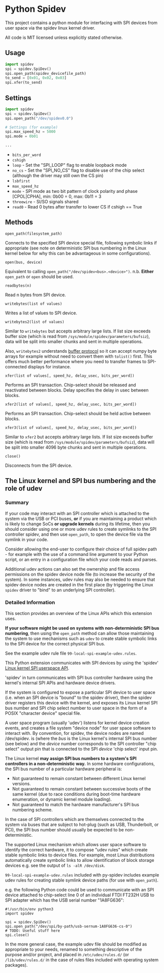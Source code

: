 Python Spidev
=============

This project contains a python module for interfacing with SPI devices from user space via the spidev linux kernel driver.

All code is MIT licensed unless explicitly stated otherwise.

Usage
-----

```python
import spidev
spi = spidev.SpiDev()
spi.open_path(spidev_devicefile_path)
to_send = [0x01, 0x02, 0x03]
spi.xfer(to_send)
```
Settings
--------

```python
import spidev
spi = spidev.SpiDev()
spi.open_path("/dev/spidev0.0")

# Settings (for example)
spi.max_speed_hz = 5000
spi.mode = 0b01

...
```

* `bits_per_word`
* `cshigh`
* `loop` - Set the "SPI_LOOP" flag to enable loopback mode
* `no_cs` - Set the "SPI_NO_CS" flag to disable use of the chip select (although the driver may still own the CS pin)
* `lsbfirst`
* `max_speed_hz`
* `mode` - SPI mode as two bit pattern of clock polarity and phase [CPOL|CPHA], min: 0b00 = 0, max: 0b11 = 3
* `threewire` - SI/SO signals shared
* `read0` - Read 0 bytes after transfer to lower CS if cshigh == True

Methods
-------

    open_path(filesystem_path)

Connects to the specified SPI device special file, following symbolic links if
appropriate (see note on deterministic SPI bus numbering in the Linux kernel
below for why this can be advantageous in some configurations).

    open(bus, device)

Equivalent to calling `open_path("/dev/spidev<bus>.<device>")`. n.b. **Either**
`open_path` or `open` should be used.

    readbytes(n)

Read n bytes from SPI device.

    writebytes(list of values)

Writes a list of values to SPI device.

    writebytes2(list of values)

Similar to `writebytes` but accepts arbitrary large lists.
If list size exceeds buffer size (which is read from `/sys/module/spidev/parameters/bufsiz`),
data will be split into smaller chunks and sent in multiple operations.

Also, `writebytes2` understands [buffer protocol](https://docs.python.org/3/c-api/buffer.html)
so it can accept numpy byte arrays for example without need to convert them with `tolist()` first.
This offers much better performance where you need to transfer frames to SPI-connected displays for instance.

    xfer(list of values[, speed_hz, delay_usec, bits_per_word])

Performs an SPI transaction. Chip-select should be released and reactivated between blocks.
Delay specifies the delay in usec between blocks.

    xfer2(list of values[, speed_hz, delay_usec, bits_per_word])

Performs an SPI transaction. Chip-select should be held active between blocks.

    xfer3(list of values[, speed_hz, delay_usec, bits_per_word])

Similar to `xfer2` but accepts arbitrary large lists.
If list size exceeds buffer size (which is read from `/sys/module/spidev/parameters/bufsiz`),
data will be split into smaller 4096 byte chunks and sent in multiple operations.

    close()

Disconnects from the SPI device.

The Linux kernel and SPI bus numbering and the role of udev
-----------------------------------------------------------

### Summary

If your code may interact with an SPI controller which is attached to the
system via the USB or PCI buses, **or** if you are maintaining a product which
is likely to change SoCs **or upgrade kernels** during its lifetime, then you
should consider using one or more udev rules to create symlinks to the SPI
controller spidev, and then use `open_path`, to open the device file via the
symlink in your code.

Consider allowing the end-user to configure their choice of full spidev path -
for example with the use of a command line argument to your Python script, or
an entry in a configuration file which your code reads and parses.

Additional udev actions can also set the ownership and file access permissions
on the spidev device node file (to increase the security of the system).  In
some instances, udev rules may also be needed to ensure that spidev device
nodes are created in the first place (by triggering the Linux `spidev` driver
to "bind" to an underlying SPI controller).

### Detailed Information

This section provides an overview of the Linux APIs which this extension uses.

**If your software might be used on systems with non-deterministic SPI bus
numbering**, then using the `open_path` method can allow those maintaining the
system to use mechanisms such as `udev` to create stable symbolic links to the
SPI device for the correct physical SPI bus.

See the example udev rule file `99-local-spi-example-udev.rules`.

This Python extension communicates with SPI devices by using the 'spidev'
[Linux kernel SPI userspace
API](https://www.kernel.org/doc/html/next/spi/spidev.html).

'spidev' in turn communicates with SPI bus controller hardware using the
kernel's internal SPI APIs and hardware device drivers.

If the system is configured to expose a particular SPI device to user space
(i.e. when an SPI device is "bound" to the spidev driver), then the spidev
driver registers this device with the kernel, and exposes its Linux kernel SPI
bus number and SPI chip select number to user space in the form of a POSIX
"character device" special file.

A user space program (usually 'udev') listens for kernel device creation
events, and creates a file system "device node" for user space software to
interact with.  By convention, for spidev, the device nodes are named
/dev/spidev<bus>.<device> is (where the *bus* is the Linux kernel's internal
SPI bus number (see below) and the *device* number corresponds to the SPI
controller "chip select" output pin that is connected to the SPI *device* 'chip
select' input pin.

The Linux kernel **may assign SPI bus numbers to a system's SPI controllers in
a non-deterministic way.** In some hardware configurations, the SPI bus number
of a particular hardware peripheral is:

- Not guaranteed to remain constant between different Linux kernel versions.
- Not guaranteed to remain constant between successive boots of the same kernel
  (due to race conditions during boot-time hardware enumeration, or dynamic
  kernel module loading).
- Not guaranteed to match the hardware manufacturer's SPI bus numbering scheme.

In the case of SPI controllers which are themselves connected to the system via
buses that are subject to hot-plug (such as USB, Thunderbolt, or PCI), the
SPI bus number should usually be expected to be non-deterministic.

The supported Linux mechanism which allows user space software to identify the
correct hardware, it to compose "udev rules" which create stable symbolic links
to device files. For example, most Linux distributions automatically create
symbolic links to allow identification of block storage devices e.g. see the
output of `ls -alR /dev/disk`.

`99-local-spi-example-udev.rules` included with py-spidev includes example udev
rules for creating stable symlink device paths (for use with `open_path`).

e.g. the following Python code could be used to communicate with an SPI device
attached to chip-select line 0 of an individual FTDI FT232H USB to SPI adapter
which has the USB serial number "1A8FG636":


```
#!/usr/bin/env python3
import spidev

spi = spidev.SpiDev()
spi.open_path("/dev/spi/by-path/usb-sernum-1A8FG636-cs-0")
# TODO: Useful stuff here
spi.close()

```

In the more general case, the example udev file should be modified as
appropriate to your needs, renamed to something descriptive of the purpose
and/or project, and placed in `/etc/udev/rules.d/` (or `/lib/udev/rules.d/` in
the case of rules files included with operating system packages).
